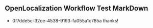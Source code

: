 ## OpenLocalization Workflow Test MarkDown
* 0f7dde5c-32ce-4538-9193-fa055a1c785a thanks!

<!--HONumber=Jul16_HO4-->


